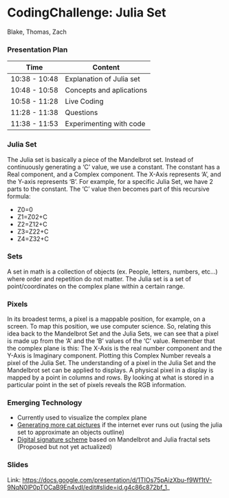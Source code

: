 # CodingChallenge: Julia Set
Blake, Thomas, Zach

### Presentation Plan
| Time           | Content                 |
| -------------  | -------------           |
| 10:38 - 10:48  | Explanation of Julia set|
| 10:48 - 10:58  | Concepts and aplications|
| 10:58 - 11:28  | Live Coding             |
| 11:28 - 11:38  | Questions               |
| 11:38 - 11:53  | Experimenting with code |

### Julia Set
The Julia set is basically a piece of the Mandelbrot set. Instead of continuously generating a ‘C’ value, we use a constant. The constant has a Real component, and a Complex component. The X-Axis represents ‘A’, and the Y-axis represents ‘B’. For example, for a specific Julia Set, we have 2 parts to the constant. The ‘C’ value then becomes part of this recursive formula: 
* Z0=0
* Z1=Z02+C
* Z2=Z12+C
* Z3=Z22+C
* Z4=Z32+C

### Sets
A set in math is a collection of objects (ex. People, letters, numbers, etc...) where order and repetition do not matter. The Julia set is a set of point/coordinates on the complex plane within a certain range.

### Pixels
In its broadest terms, a pixel is a mappable position, for example, on a screen. To map this position, we use computer science. So, relating this idea back to the Mandelbrot Set and the Julia Sets, we can see that a pixel is made up from the ‘A’ and the ‘B’ values of the ‘C’ value. Remember that the complex plane is this: 
The X-Axis is the real number component and the Y-Axis is Imaginary component. Plotting this Complex Number reveals a pixel of the Julia Set.
The understanding of a pixel in the Julia Set and the Mandelbrot set can be applied to displays. A physical pixel in a display is mapped by a point in columns and rows. By looking at what is stored in a particular point in the set of pixels reveals the RGB information. 

### Emerging Technology
* Currently used to visualize the complex plane
* [Generating more cat pictures](https://blogs.scientificamerican.com/observations/fractal-kitties-illustrate-the-endless-possibilities-for-julia-sets/) if the internet ever runs out (using the julia set to approximate an objects outline)
* [Digital signature scheme](https://pdfs.semanticscholar.org/8cd5/e8365d55180a236a6dd6a5a212dddae318bd.pdf) based on Mandelbrot and Julia fractal sets (Proposed but not yet actualized)

### Slides
Link: https://docs.google.com/presentation/d/1TIOs75pAizXbu-f9Wf1tV-9NqN0lP0pTOCaB9En4vdI/edit#slide=id.g4c86c872bf_1_
